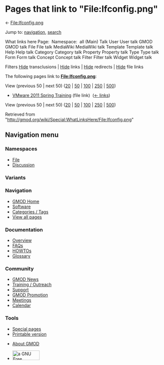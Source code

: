 <div id="mw-page-base" class="noprint">

</div>

<div id="mw-head-base" class="noprint">

</div>

<div id="content" class="mw-body" role="main">

<span id="top"></span>

<div id="mw-js-message" style="display:none;">

</div>



# <span dir="auto">Pages that link to "File:Ifconfig.png"</span>

<div id="bodyContent">

<div id="contentSub">

← [File:Ifconfig.png](/wiki/File:Ifconfig.png "File:Ifconfig.png")

</div>

<div id="jump-to-nav" class="mw-jump">

Jump to: [navigation](#mw-navigation), [search](#p-search)

</div>

<div id="mw-content-text">

What links here Page:  Namespace:  all (Main) Talk User User talk GMOD
GMOD talk File File talk MediaWiki MediaWiki talk Template Template talk
Help Help talk Category Category talk Property Property talk Type Type
talk Form Form talk Concept Concept talk Filter Filter talk Widget
Widget talk

Filters
[Hide](/mediawiki/index.php?title=Special:WhatLinksHere/File:Ifconfig.png&hidetrans=1 "Special:WhatLinksHere/File:Ifconfig.png")
transclusions \|
[Hide](/mediawiki/index.php?title=Special:WhatLinksHere/File:Ifconfig.png&hidelinks=1 "Special:WhatLinksHere/File:Ifconfig.png")
links \|
[Hide](/mediawiki/index.php?title=Special:WhatLinksHere/File:Ifconfig.png&hideredirs=1 "Special:WhatLinksHere/File:Ifconfig.png")
redirects \|
[Hide](/mediawiki/index.php?title=Special:WhatLinksHere/File:Ifconfig.png&hideimages=1 "Special:WhatLinksHere/File:Ifconfig.png")
file links

The following pages link to
**[File:Ifconfig.png](/wiki/File:Ifconfig.png "File:Ifconfig.png")**:

View (previous 50 \| next 50)
([20](/mediawiki/index.php?title=Special:WhatLinksHere/File:Ifconfig.png&limit=20 "Special:WhatLinksHere/File:Ifconfig.png")
\|
[50](/mediawiki/index.php?title=Special:WhatLinksHere/File:Ifconfig.png&limit=50 "Special:WhatLinksHere/File:Ifconfig.png")
\|
[100](/mediawiki/index.php?title=Special:WhatLinksHere/File:Ifconfig.png&limit=100 "Special:WhatLinksHere/File:Ifconfig.png")
\|
[250](/mediawiki/index.php?title=Special:WhatLinksHere/File:Ifconfig.png&limit=250 "Special:WhatLinksHere/File:Ifconfig.png")
\|
[500](/mediawiki/index.php?title=Special:WhatLinksHere/File:Ifconfig.png&limit=500 "Special:WhatLinksHere/File:Ifconfig.png"))

- [VMware 2011 Spring
  Training](/wiki/VMware_2011_Spring_Training "VMware 2011 Spring Training")
  (file link) ‎ <span class="mw-whatlinkshere-tools">([←
  links](/mediawiki/index.php?title=Special:WhatLinksHere&target=VMware+2011+Spring+Training "Special:WhatLinksHere"))</span>

View (previous 50 \| next 50)
([20](/mediawiki/index.php?title=Special:WhatLinksHere/File:Ifconfig.png&limit=20 "Special:WhatLinksHere/File:Ifconfig.png")
\|
[50](/mediawiki/index.php?title=Special:WhatLinksHere/File:Ifconfig.png&limit=50 "Special:WhatLinksHere/File:Ifconfig.png")
\|
[100](/mediawiki/index.php?title=Special:WhatLinksHere/File:Ifconfig.png&limit=100 "Special:WhatLinksHere/File:Ifconfig.png")
\|
[250](/mediawiki/index.php?title=Special:WhatLinksHere/File:Ifconfig.png&limit=250 "Special:WhatLinksHere/File:Ifconfig.png")
\|
[500](/mediawiki/index.php?title=Special:WhatLinksHere/File:Ifconfig.png&limit=500 "Special:WhatLinksHere/File:Ifconfig.png"))

</div>

<div class="printfooter">

Retrieved from
"<http://gmod.org/wiki/Special:WhatLinksHere/File:Ifconfig.png>"

</div>

<div id="catlinks" class="catlinks catlinks-allhidden">

</div>

<div class="visualClear">

</div>

</div>

</div>

<div id="mw-navigation">

## Navigation menu

<div id="mw-head">



<div id="left-navigation">

<div id="p-namespaces" class="vectorTabs" role="navigation"
aria-labelledby="p-namespaces-label">

### Namespaces

- <span id="ca-nstab-image"><a href="/wiki/File:Ifconfig.png" accesskey="c"
  title="View the file page [c]">File</a></span>
- <span id="ca-talk"><a
  href="/mediawiki/index.php?title=File_talk:Ifconfig.png&amp;action=edit&amp;redlink=1"
  accesskey="t"
  title="Discussion about the content page [t]">Discussion</a></span>

</div>

<div id="p-variants" class="vectorMenu emptyPortlet" role="navigation"
aria-labelledby="p-variants-label">

### 

### Variants[](#)

<div class="menu">

</div>

</div>

</div>

<div id="right-navigation">





</div>



</div>

</div>

</div>

<div id="mw-panel">

<div id="p-logo" role="banner">

<a href="/wiki/Main_Page"
style="background-image: url(http://gmod.org/images/GMOD-cogs.png);"
title="Visit the main page"></a>

</div>

<div id="p-Navigation" class="portal" role="navigation"
aria-labelledby="p-Navigation-label">

### Navigation

<div class="body">

- <span id="n-GMOD-Home">[GMOD Home](/wiki/Main_Page)</span>
- <span id="n-Software">[Software](/wiki/GMOD_Components)</span>
- <span id="n-Categories-.2F-Tags">[Categories /
  Tags](/wiki/Categories)</span>
- <span id="n-View-all-pages">[View all
  pages](/wiki/Special:AllPages)</span>

</div>

</div>

<div id="p-Documentation" class="portal" role="navigation"
aria-labelledby="p-Documentation-label">

### Documentation

<div class="body">

- <span id="n-Overview">[Overview](/wiki/Overview)</span>
- <span id="n-FAQs">[FAQs](/wiki/Category:FAQ)</span>
- <span id="n-HOWTOs">[HOWTOs](/wiki/Category:HOWTO)</span>
- <span id="n-Glossary">[Glossary](/wiki/Glossary)</span>

</div>

</div>

<div id="p-Community" class="portal" role="navigation"
aria-labelledby="p-Community-label">

### Community

<div class="body">

- <span id="n-GMOD-News">[GMOD News](/wiki/GMOD_News)</span>
- <span id="n-Training-.2F-Outreach">[Training /
  Outreach](/wiki/Training_and_Outreach)</span>
- <span id="n-Support">[Support](/wiki/Support)</span>
- <span id="n-GMOD-Promotion">[GMOD
  Promotion](/wiki/GMOD_Promotion)</span>
- <span id="n-Meetings">[Meetings](/wiki/Meetings)</span>
- <span id="n-Calendar">[Calendar](/wiki/Calendar)</span>

</div>

</div>

<div id="p-tb" class="portal" role="navigation"
aria-labelledby="p-tb-label">

### Tools

<div class="body">

- <span id="t-specialpages"><a href="/wiki/Special:SpecialPages" accesskey="q"
  title="A list of all special pages [q]">Special pages</a></span>
- <span id="t-print"><a
  href="/mediawiki/index.php?title=Special:WhatLinksHere/File:Ifconfig.png&amp;printable=yes"
  rel="alternate" accesskey="p"
  title="Printable version of this page [p]">Printable version</a></span>

</div>

</div>

</div>

</div>

<div id="footer" role="contentinfo">

- <span id="footer-places-about">[About
  GMOD](/wiki/GMOD:About "GMOD:About")</span>

<!-- -->

- <span id="footer-copyrightico">[<img src="http://www.gnu.org/graphics/gfdl-logo-small.png" width="88"
  height="31" alt="a GNU Free Documentation License" />](http://www.gnu.org/licenses/fdl-1.3.html)</span>




</div>
